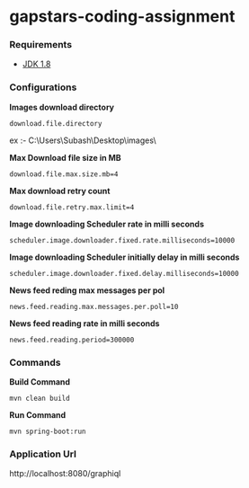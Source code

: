 # gapstars-coding-assignment



### Requirements

- [JDK 1.8](http://www.oracle.com/technetwork/java/javase/downloads/jdk8-downloads-2133151.html)


### Configurations

**Images download directory**

`download.file.directory   `

ex :- C:\Users\Subash\Desktop\images\

**Max Download file size in MB**

`download.file.max.size.mb=4`

**Max download retry count**

`download.file.retry.max.limit=4`

**Image downloading Scheduler rate in milli seconds**

`scheduler.image.downloader.fixed.rate.milliseconds=10000`

**Image downloading Scheduler initially delay in milli seconds**

`scheduler.image.downloader.fixed.delay.milliseconds=10000`

**News feed reding max messages per pol**

`news.feed.reading.max.messages.per.poll=10`

**News feed reading rate in milli seconds**

`news.feed.reading.period=300000`


### Commands

**Build Command**

`mvn clean build`


**Run Command**

`mvn spring-boot:run`

### Application Url

http://localhost:8080/graphiql

